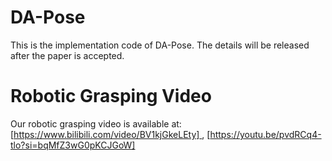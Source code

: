 # DA-Pose
This is the implementation code of DA-Pose. The details will be released after the paper is accepted.

# Robotic Grasping Video
Our robotic grasping video is available at: [[https://www.bilibili.com/video/BV1kjGkeLEty]
](https://www.bilibili.com/video/BV1kjGkeLEty/?share_source=copy_web&vd_source=1517c4a6aa0136a6510f7464a0119cef), [[https://youtu.be/pvdRCq4-tlo?si=bqMfZ3wG0pKCJGoW]
](https://youtu.be/pvdRCq4-tlo?si=bqMfZ3wG0pKCJGoW)
